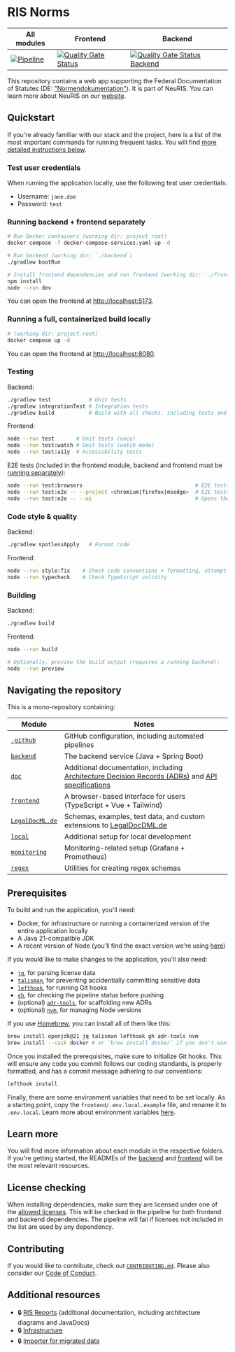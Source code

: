 # RIS Norms

| All modules                                                                                                                                                                             | Frontend                                                                                                                                                                                                                      | Backend                                                                                                                                                                                                                             |
| --------------------------------------------------------------------------------------------------------------------------------------------------------------------------------------- | ----------------------------------------------------------------------------------------------------------------------------------------------------------------------------------------------------------------------------- | ----------------------------------------------------------------------------------------------------------------------------------------------------------------------------------------------------------------------------------- |
| [![Pipeline](https://github.com/digitalservicebund/ris-norms/actions/workflows/pipeline.yml/badge.svg)](https://github.com/digitalservicebund/ris-norms/actions/workflows/pipeline.yml) | [![Quality Gate Status](https://sonarcloud.io/api/project_badges/measure?project=digitalservicebund_ris-norms-frontend&metric=alert_status)](https://sonarcloud.io/summary/new_code?id=digitalservicebund_ris-norms-frontend) | [![Quality Gate Status Backend](https://sonarcloud.io/api/project_badges/measure?project=digitalservicebund_ris-norms-backend&metric=alert_status)](https://sonarcloud.io/summary/new_code?id=digitalservicebund_ris-norms-backend) |

This repository contains a web app supporting the Federal Documentation of Statutes (DE: ["Normendokumentation"](https://www.bundesjustizamt.de/DE/Themen/Rechtsetzung/Normendokumentation/Normendokumentation_node.html)). It is part of NeuRIS. You can learn more about NeuRIS on our [website](https://digitalservice.bund.de/en/projects/new-legal-information-system).

## Quickstart

If you're already familiar with our stack and the project, here is a list of the most important commands for running frequent tasks. You will find [more detailed instructions below](#prerequisites).

### Test user credentials

When running the application locally, use the following test user credentials:

- Username: `jane.doe`
- Password: `test`

### Running backend + frontend separately

```sh
# Run Docker containers (working dir: project root)
docker compose -f docker-compose-services.yaml up -d

# Run backend (working dir: `./backend`)
./gradlew bootRun

# Install frontend dependencies and run frontend (working dir: `./frontend`)
npm install
node --run dev
```

You can open the frontend at <http://localhost:5173>.

### Running a full, containerized build locally

```sh
# (working dir: project root)
docker compose up -d
```

You can open the frontend at <http://localhost:8080>.

### Testing

Backend:

```sh
./gradlew test            # Unit tests
./gradlew integrationTest # Integration tests
./gradlew build           # Build with all checks, including tests and code style
```

Frontend:

```sh
node --run test       # Unit tests (once)
node --run test:watch # Unit tests (watch mode)
node --run test:a11y  # Accessibility tests
```

E2E tests (included in the frontend module, backend and frontend must be [running separately](#running-backend--frontend-separately)):

```sh
node --run test:browsers                                    # E2E tests in Chrome, Firefox, and Edge
node --run test:e2e -- --project <chromium|firefox|msedge>  # E2E tests for a specific browser
node --run test:e2e -- --ui                                 # Opens the Playwright UI for testing
```

### Code style & quality

Backend:

```sh
./gradlew spotlessApply   # Format code
```

Frontend:

```sh
node --run style:fix    # Check code conventions + formatting, attempt to fix
node --run typecheck    # Check TypeScript validity
```

### Building

Backend:

```sh
./gradlew build
```

Frontend:

```sh
node --run build

# Optionally, preview the build output (requires a running backend):
node --run preview
```

## Navigating the repository

This is a mono-repository containing:

| Module                              | Notes                                                                                                                          |
| ----------------------------------- | ------------------------------------------------------------------------------------------------------------------------------ |
| [`.github`](./github)               | GitHub configuration, including automated pipelines                                                                            |
| [`backend`](./backend/)             | The backend service (Java + Spring Boot)                                                                                       |
| [`doc`](./doc/)                     | Additional documentation, including [Architecture Decision Records (ADRs)](./doc/adr/) and [API specifications](./backend/)    |
| [`frontend`](./frontend/)           | A browser-based interface for users (TypeScript + Vue + Tailwind)                                                              |
| [`LegalDocML.de`](./LegalDocML.de/) | Schemas, examples, test data, and custom extensions to [LegalDocDML.de](https://gitlab.opencode.de/bmi/e-gesetzgebung/ldml_de) |
| [`local`](./local/)                 | Additional setup for local development                                                                                         |
| [`monitoring`](./monitoring/)       | Monitoring-related setup (Grafana + Prometheus)                                                                                |
| [`regex`](./regex/)                 | Utilities for creating regex schemas                                                                                           |

## Prerequisites

To build and run the application, you'll need:

- Docker, for infrastructure or running a containerized version of the entire application locally
- A Java 21-compatible JDK
- A recent version of Node (you'll find the exact version we're using [here](./frontend/.node-version))

If you would like to make changes to the application, you'll also need:

- [`jq`](https://jqlang.org/), for parsing license data
- [`talisman`](https://thoughtworks.github.io/talisman/), for preventing accidentially committing sensitive data
- [`lefthook`](https://lefthook.dev/), for running Git hooks
- [`gh`](https://cli.github.com/), for checking the pipeline status before pushing
- (optional) [`adr-tools`](https://github.com/npryce/adr-tools), for scaffolding new ADRs
- (optional) [`nvm`](https://github.com/nvm-sh/nvm), for managing Node versions

If you use [Homebrew](https://brew.sh/), you can install all of them like this:

```sh
brew install openjdk@21 jq talisman lefthook gh adr-tools nvm
brew install --cask docker # or `brew install docker` if you don't want the desktop app
```

Once you installed the prerequisites, make sure to initialize Git hooks. This will ensure any code you commit follows our coding standards, is properly formatted, and has a commit message adhering to our conventions:

```sh
lefthook install
```

Finally, there are some environment variables that need to be set locally. As a starting point, copy the `frontend/.env.local.example` file, and rename it to `.env.local`. Learn more about environment variables [here](./frontend/README.md).

## Learn more

You will find more information about each module in the respective folders. If you're getting started, the READMEs of the [backend](./backend/README.md) and [frontend](./frontend/README.md) will be the most relevant resources.

## License checking

When installing dependencies, make sure they are licensed under one of the [allowed licenses](./allowed-licenses.json). This will be checked in the pipeline for both frontend and backend dependencies. The pipeline will fail if licenses not included in the list are used by any dependency.

## Contributing

If you would like to contribute, check out [`CONTRIBUTING.md`](./CONTRIBUTING.md). Please also consider our [Code of Conduct](./CODE_OF_CONDUCT.md).

## Additional resources

- 🔒 [RIS Reports](https://github.com/digitalservicebund/ris-reports) (additional documentation, including architecture diagrams and JavaDocs)
- 🔒 [Infrastructure](https://github.com/digitalservicebund/ris-norms-infra)
- 🔒 [Importer for migrated data](https://github.com/digitalservicebund/ris-norms-migration-import/)
